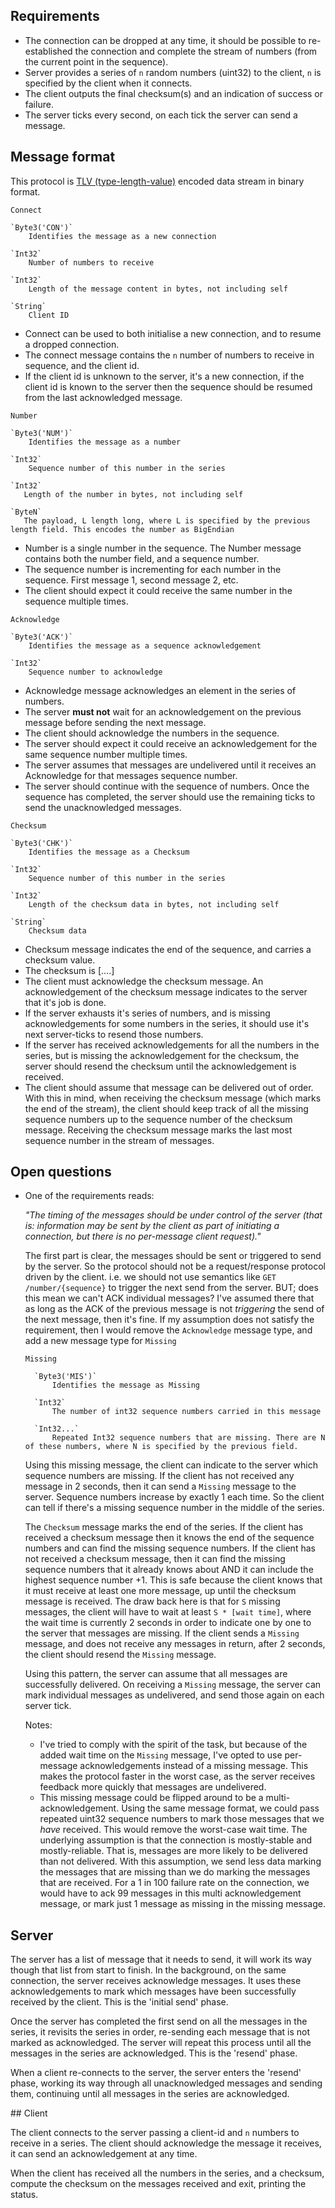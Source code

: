 ## Requirements

- The connection can be dropped at any time, it should be possible to re-established the connection and complete the stream of numbers (from the current point in the sequence).
- Server provides a series of `n` random numbers (uint32) to the client, `n` is specified by the client when it connects. 
- The client outputs the final checksum(s) and an indication of success or failure.
- The server ticks every second, on each tick the server can send a message.


## Message format

This protocol is [TLV (type-length-value)](https://en.wikipedia.org/wiki/Type%E2%80%93length%E2%80%93value) encoded data stream in binary format.

`Connect`

    `Byte3('CON')`
        Identifies the message as a new connection

    `Int32`
        Number of numbers to receive

    `Int32`
        Length of the message content in bytes, not including self

    `String`
        Client ID

- Connect can be used to both initialise a new connection, and to resume a dropped connection. 
- The connect message contains the `n` number of numbers to receive in sequence, and the client id. 
- If the client id is unknown to the server, it's a new connection, if the client id is known to the server then the sequence should be resumed from the last acknowledged message. 

`Number`

    `Byte3('NUM')`
        Identifies the message as a number

    `Int32`
        Sequence number of this number in the series

    `Int32`
       Length of the number in bytes, not including self

    `ByteN`
       The payload, L length long, where L is specified by the previous length field. This encodes the number as BigEndian

- Number is a single number in the sequence. The Number message contains both the number field, and a sequence number. 
- The sequence number is incrementing for each number in the sequence. First message 1, second message 2, etc. 
- The client should expect it could receive the same number in the sequence multiple times.

`Acknowledge`

    `Byte3('ACK')`
        Identifies the message as a sequence acknowledgement

    `Int32`
        Sequence number to acknowledge

- Acknowledge message acknowledges an element in the series of numbers.
- The server **must not** wait for an acknowledgement on the previous message before sending the next message. 
- The client should acknowledge the numbers in the sequence. 
- The server should expect it could receive an acknowledgement for the same sequence number multiple times.
- The server assumes that messages are undelivered until it receives an Acknowledge for that messages sequence number.
- The server should continue with the sequence of numbers. Once the sequence has completed, the server should use the remaining ticks to send the unacknowledged messages.

`Checksum`

    `Byte3('CHK')`
        Identifies the message as a Checksum

    `Int32`
        Sequence number of this number in the series

    `Int32`
        Length of the checksum data in bytes, not including self

    `String`
        Checksum data

- Checksum message indicates the end of the sequence, and carries a checksum value. 
- The checksum is [....]
- The client must acknowledge the checksum message. An acknowledgement of the checksum message indicates to the server that it's job is done. 
- If the server exhausts it's series of numbers, and is missing acknowledgements for some numbers in the series, it should use it's next server-ticks to resend those numbers.
- If the server has received acknowledgements for all the numbers in the series, but is missing the acknowledgement for the checksum, the server should resend the checksum until the
  acknowledgement is received.
- The client should assume that message can be delivered out of order. With this in mind, when receiving the checksum message (which marks the end of the stream), the client should
  keep track of all the missing sequence numbers up to the sequence number of the checksum message. Receiving the checksum message marks the last most sequence number in the stream
  of messages.

## Open questions

- One of the requirements reads: 

  _"The timing of the messages should be under control of the server (that is: information may be sent by the client as part of initiating a
  connection, but there is no per-message client request)."_

  The first part is clear, the messages should be sent or triggered to send by the server. So the protocol should not be a request/response protocol driven by the client. i.e. we
  should not use semantics like `GET /number/{sequence}` to trigger the next send from the server. BUT; does this mean we can't ACK individual messages? I've assumed there that as
  long as the ACK of the previous message is not _triggering_ the send of the next message, then it's fine. If my assumption does not satisfy the requirement, then I would remove
  the `Acknowledge` message type, and add a new message type for `Missing`

    `Missing`
    
        `Byte3('MIS')`
            Identifies the message as Missing
    
        `Int32`
            The number of int32 sequence numbers carried in this message
    
        `Int32...`
            Repeated Int32 sequence numbers that are missing. There are N of these numbers, where N is specified by the previous field.

  Using this missing message, the client can indicate to the server which sequence numbers are missing.
  If the client has not received any message in 2 seconds, then it can send a `Missing` message to the server. 
  Sequence numbers increase by exactly 1 each time. So the client can tell if there's a missing sequence number in the middle of the series. 

  The `Checksum` message marks the end of the series. If the client has received a checksum message then it knows the end of the sequence numbers and can find the missing sequence
  numbers. If the client has not received a checksum message, then it can find the missing sequence numbers that it already knows about AND it can include the highest sequence
  number +1. This is safe because the client knows that it must receive at least one more message, up until the checksum message is received. The draw back here is that for `S`
  missing messages, the client will have to wait at least `S * [wait time]`, where the wait time is currently 2 seconds in order to indicate one by one to the server that
  messages are missing. If the client sends a `Missing` message, and does not receive any messages in return, after 2 seconds, the client should resend the `Missing` message.

  Using this pattern, the server can assume that all messages are successfully delivered. On receiving a `Missing` message, the server can mark individual messages as undelivered,
  and send those again on each server tick. 

  Notes:
  - I've tried to comply with the spirit of the task, but because of the added wait time on the `Missing` message, I've opted to use per-message acknowledgements instead of
    a missing message. This makes the protocol faster in the worst case, as the server receives feedback more quickly that messages are undelivered.
  - This missing message could be flipped around to be a multi-acknowledgement. Using the same message format, we could pass repeated uint32 sequence numbers to mark those messages
    that we _have_ received. This would remove the worst-case wait time. The underlying assumption is that the connection is mostly-stable and mostly-reliable. That is, messages
    are more likely to be delivered than not delivered. With this assumption, we send less data marking the messages that are missing than we do marking the messages that are
    received. For a 1 in 100 failure rate on the connection, we would have to ack 99 messages in this multi acknowledgement message, or mark just 1 message as missing in the
    missing message. 

## Server

The server has a list of message that it needs to send, it will work its way though that list from start to finish. 
In the background, on the same connection, the server receives acknowledge messages. It uses these acknowledgements to mark which messages have been successfully received by the
client. This is the 'initial send' phase.

Once the server has completed the first send on all the messages in the series, it revisits the series in order, re-sending each message that is not marked as acknowledged.
The server will repeat this process until all the messages in the series are acknowledged. This is the 'resend' phase.

When a client re-connects to the server, the server enters the 'resend' phase, working its way through all unacknowledged messages and sending them, continuing until all messages
in the series are acknowledged.

## Client

The client connects to the server passing a client-id and `n` numbers to receive in a series.
The client should acknowledge the message it receives, it can send an acknowledgement at any time.

When the client has received all the numbers in the series, and a checksum, compute the checksum on the messages received and exit, printing the status.

